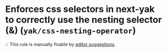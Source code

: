 # Enforces css selectors in next-yak to correctly use the nesting selector (&) (`yak/css-nesting-operator`)

💡 This rule is manually fixable by [editor suggestions](https://eslint.org/docs/latest/use/core-concepts#rule-suggestions).

<!-- end auto-generated rule header -->
